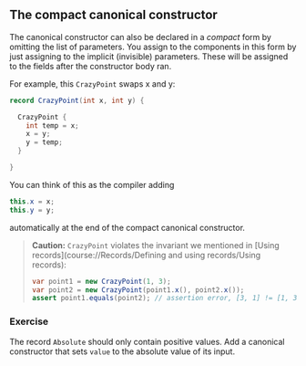 ## The compact canonical constructor

The canonical constructor can also be declared in a _compact_ form by omitting the list of
parameters.
You assign to the components in this form by just assigning to the implicit (invisible) parameters.
These will be assigned to the fields after the constructor body ran.

For example, this `CrazyPoint` swaps x and y:

```java
record CrazyPoint(int x, int y) {

  CrazyPoint {
    int temp = x;
    x = y;
    y = temp;
  }

}
```

You can think of this as the compiler adding

```java
this.x = x;
this.y = y;
```

automatically at the end of the compact canonical constructor.

> **Caution:** `CrazyPoint` violates the invariant we mentioned in [Using records](course://Records/Defining and using records/Using records):
> 
> ```java
> var point1 = new CrazyPoint(1, 3);
> var point2 = new CrazyPoint(point1.x(), point2.x());
> assert point1.equals(point2); // assertion error, [3, 1] != [1, 3] 
> ```

### Exercise

The record `Absolute` should only contain positive values.
Add a canonical constructor that sets `value` to the absolute value of its input.